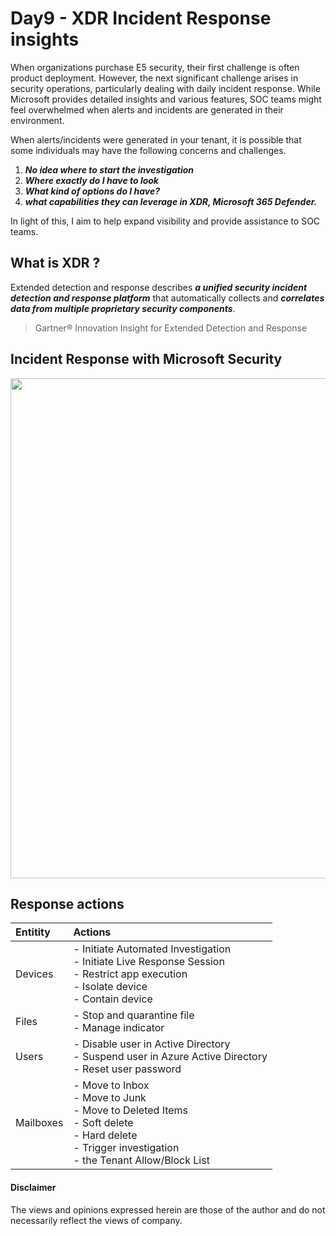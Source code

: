 # Day9 - XDR Incident Response insights
When organizations purchase E5 security, their first challenge is often product deployment. However, the next significant challenge arises in security operations, particularly dealing with daily incident response. While Microsoft provides detailed insights and various features, SOC teams might feel overwhelmed when alerts and incidents are generated in their environment. 

When alerts/incidents were generated in your tenant, it is possible that some individuals may have the following concerns and challenges.
1) ***No idea where to start the investigation***
2) ***Where exactly do I have to look***
3) ***What kind of options do I have?***
4) ***what capabilities they can leverage in XDR, Microsoft 365 Defender.***

In light of this, I aim to help expand visibility and provide assistance to SOC teams.

## What is XDR ?
Extended detection and response describes ***a unified security incident detection and response platform*** that automatically collects and ***correlates data from multiple proprietary security components***. 
> Gartner® Innovation Insight for Extended Detection and Response

## Incident Response with Microsoft Security


<img src="https://github.com/LearningKijo/SecurityResearcher-Note/assets/120234772/e1730b31-c62b-4996-b5f5-03e01e81c5af" width="800" />


## Response actions

|Entitity   |Actions              |
|:----------|:---------------------|
| Devices   | - Initiate Automated Investigation <br> - Initiate Live Response Session  <br> - Restrict app execution <br> - Isolate device <br> - Contain device |
| Files     | - Stop and quarantine file <br> - Manage indicator |
| Users     | - Disable user in Active Directory <br> - Suspend user in Azure Active Directory <br> - Reset user password |
| Mailboxes | - Move to Inbox <br> - Move to Junk <br> - Move to Deleted Items <br> - Soft delete <br> - Hard delete <br> -  Trigger investigation <br> - the Tenant Allow/Block List |

#### Disclaimer
The views and opinions expressed herein are those of the author and do not necessarily reflect the views of company.
